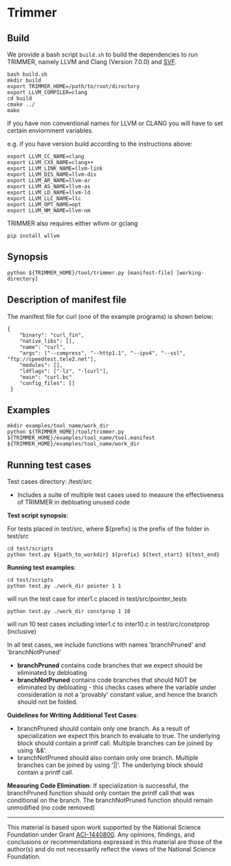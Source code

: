 Trimmer
=======


Build
-----

We provide a bash script `build.sh` to build the dependencies to run TRIMMER, namely LLVM and Clang (Version 7.0.0) and [SVF](https://github.com/SVF-tools/SVF).


```
bash build.sh
mkdir build
export TRIMMER_HOME=/path/to/root/directory
export LLVM_COMPILER=clang
cd build
cmake ../
make
```
   
If you have non conventional names for LLVM or CLANG you will have to set certain enviornment variables.

e.g. if you have version build according to the instructions above: 
    
```
export LLVM_CC_NAME=clang
export LLVM_CXX_NAME=clang++
export LLVM_LINK_NAME=llvm-link
export LLVM_DIS_NAME=llvm-dis
export LLVM_AR_NAME=llvm-ar
export LLVM_AS_NAME=llvm-as
export LLVM_LD_NAME=llvm-ld
export LLVM_LLC_NAME=llc
export LLVM_OPT_NAME=opt
export LLVM_NM_NAME=llvm-nm
```

TRIMMER also requires either wllvm or gclang

```
pip install wllvm
```


Synopsis
--------

```
python ${TRIMMER_HOME}/tool/trimmer.py [manifest-file] [working-directory]
```

Description of manifest file 
----------------------------
    
The manifest file for curl (one of the example programs) is shown below:

``` 
{
    "binary": "curl_fin", 
    "native_libs": [], 
    "name": "curl", 
    "args": ["--compress", "--http1.1", "--ipv4", "--ssl", "ftp://speedtest.tele2.net"],
    "modules": [], 
    "ldflags": ["-lz", "-lcurl"], 
    "main": "curl.bc"
    "config_files": []
 }
 ```

Examples
--------
```
mkdir examples/tool_name/work_dir
python ${TRIMMER_HOME}/tool/trimmer.py   ${TRIMMER_HOME}/examples/tool_name/tool.manifest  ${TRIMMER_HOME}/examples/tool_name/work_dir      
```

Running test cases
------------------

Test cases directory: /test/src
      
* Includes a suite of multiple test cases used to measure the effectiveness of TRIMMER in debloating unused code 
 
 **Test script synopsis**:

For tests placed in test/src, where ${prefix} is the prefix of the folder in test/src
 
```
cd test/scripts
python test.py ${path_to_workdir} ${prefix} ${test_start} ${test_end} 
``` 
 
 **Running test examples**:

```
cd test/scripts
python test.py ./work_dir pointer 1 1 
```
    
 will run the test case for inter1.c placed in test/src/pointer_tests
    
```
python test.py ./work_dir constprop 1 10
```
    
will run 10 test cases including inter1.c to inter10.c in test/src/constprop (inclusive)



In all test cases, we include functions with names 'branchPruned' and 'branchNotPruned'
  * **branchPruned** contains code branches that we expect should be eliminated by debloating
  * **branchNotPruned** contains code branches that should NOT be eliminated by debloating 
                        - this checks cases where the variable under consideration is not a 'provably' constant value, and hence the branch should not be folded.
      
**Guidelines for Writing Additional Test Cases**:
  * branchPruned should contain only one branch. As a result of specialization we expect 
           this branch to evaluate to true. The underlying block should contain a 
           printf call. Multiple branches can be joined by using '&&'.
  * branchNotPruned should also contain only one branch. Multiple branches 
           can be joined by using '||'. The underlying block should contain a printf call.

**Measuring Code Elimination**: If specialization is successful, the branchPruned function should 
                                     only contain the printf call that was conditional on the 
                                     branch. The branchNotPruned function should remain 
                                     unmodified (no code removed)

---

This material is based upon work supported by the National Science Foundation under Grant [ACI-1440800](http://www.nsf.gov/awardsearch/showAward?AWD_ID=1440800). Any opinions, findings, and conclusions or recommendations expressed in this material are those of the author(s) and do not necessarily reflect the views of the National Science Foundation.
